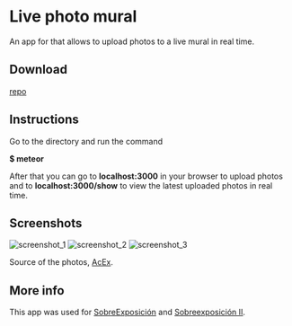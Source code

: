 # Live photo mural

An app for that allows to upload photos to a live mural in real time.

## Download

[<i class="icon_github"></i> repo](https://github.com/ellipticaldoor/mural-meteor)

## Instructions

Go to the directory and run the command

**$ meteor**

After that you can go to **localhost:3000** in your browser to upload photos and to **localhost:3000/show** to view the latest uploaded photos in real time.

## Screenshots
![screenshot_1](https://raw.githubusercontent.com/ellipticaldoor/mural-meteor/master/resources/screenshots/screenshot_1.jpg)
![screenshot_2](https://raw.githubusercontent.com/ellipticaldoor/mural-meteor/master/resources/screenshots/screenshot_2.png)
![screenshot_3](https://raw.githubusercontent.com/ellipticaldoor/mural-meteor/master/resources/screenshots/screenshot_3.jpg)

Source of the photos, [AcEx](https://accionxperimental.wordpress.com/).

## More info

This app was used for [SobreExposición](https://accionxperimental.wordpress.com/2015/08/14/accion-experimental-vi-sobreexposicion/) and [Sobreexposición II](https://accionxperimental.wordpress.com/2015/11/23/accion-experimental-vii-sobreexposicion-ii/).
